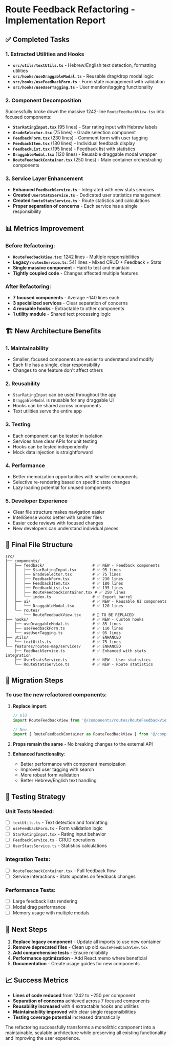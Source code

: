 # Route Feedback Refactoring - Implementation Report

## ✅ Completed Tasks

### 1. Extracted Utilities and Hooks
- **`src/utils/textUtils.ts`** - Hebrew/English text detection, formatting utilities
- **`src/hooks/useDraggableModal.ts`** - Reusable drag/drop modal logic
- **`src/hooks/useFeedbackForm.ts`** - Form state management with validation
- **`src/hooks/useUserTagging.ts`** - User mention/tagging functionality

### 2. Component Decomposition
Successfully broke down the massive 1242-line `RouteFeedbackView.tsx` into focused components:

- **`StarRatingInput.tsx`** (95 lines) - Star rating input with Hebrew labels
- **`GradeSelector.tsx`** (75 lines) - Grade selection component
- **`FeedbackForm.tsx`** (230 lines) - Comment form with user tagging
- **`FeedbackItem.tsx`** (180 lines) - Individual feedback display
- **`FeedbackList.tsx`** (195 lines) - Feedback list with statistics
- **`DraggableModal.tsx`** (120 lines) - Reusable draggable modal wrapper
- **`RouteFeedbackContainer.tsx`** (250 lines) - Main container orchestrating components

### 3. Service Layer Enhancement
- **Enhanced `FeedbackService.ts`** - Integrated with new stats services
- **Created `UserStatsService.ts`** - Dedicated user statistics management
- **Created `RouteStatsService.ts`** - Route statistics and calculations
- **Proper separation of concerns** - Each service has a single responsibility

## 📊 Metrics Improvement

### Before Refactoring:
- **`RouteFeedbackView.tsx`**: 1242 lines - Multiple responsibilities
- **Legacy `routesService.ts`**: 541 lines - Mixed CRUD + Feedback + Stats
- **Single massive component** - Hard to test and maintain
- **Tightly coupled code** - Changes affected multiple features

### After Refactoring:
- **7 focused components** - Average ~140 lines each
- **3 specialized services** - Clear separation of concerns
- **4 reusable hooks** - Extractable to other components
- **1 utility module** - Shared text processing logic

## 🏗️ New Architecture Benefits

### 1. **Maintainability**
- Smaller, focused components are easier to understand and modify
- Each file has a single, clear responsibility
- Changes to one feature don't affect others

### 2. **Reusability**
- `StarRatingInput` can be used throughout the app
- `DraggableModal` is reusable for any draggable UI
- Hooks can be shared across components
- Text utilities serve the entire app

### 3. **Testing**
- Each component can be tested in isolation
- Services have clear APIs for unit testing
- Hooks can be tested independently
- Mock data injection is straightforward

### 4. **Performance**
- Better memoization opportunities with smaller components
- Selective re-rendering based on specific state changes
- Lazy loading potential for unused components

### 5. **Developer Experience**
- Clear file structure makes navigation easier
- IntelliSense works better with smaller files
- Easier code reviews with focused changes
- New developers can understand individual pieces

## 📁 Final File Structure

```
src/
├── components/
│   ├── feedback/                     # ✅ NEW - Feedback components
│   │   ├── StarRatingInput.tsx       # ✅ 95 lines
│   │   ├── GradeSelector.tsx         # ✅ 75 lines  
│   │   ├── FeedbackForm.tsx          # ✅ 230 lines
│   │   ├── FeedbackItem.tsx          # ✅ 180 lines
│   │   ├── FeedbackList.tsx          # ✅ 195 lines
│   │   ├── RouteFeedbackContainer.tsx # ✅ 250 lines
│   │   └── index.ts                  # ✅ Export barrel
│   ├── ui/                           # ✅ NEW - Reusable UI components
│   │   └── DraggableModal.tsx        # ✅ 120 lines
│   └── routes/
│       └── RouteFeedbackView.tsx     # 🔄 TO BE REPLACED
├── hooks/                            # ✅ NEW - Custom hooks
│   ├── useDraggableModal.ts          # ✅ 85 lines
│   ├── useFeedbackForm.ts            # ✅ 110 lines
│   └── useUserTagging.ts             # ✅ 95 lines
├── utils/                            # ✅ ENHANCED
│   └── textUtils.ts                  # ✅ 75 lines
└── features/routes-map/services/     # ✅ ENHANCED
    ├── FeedbackService.ts            # ✅ Enhanced with stats integration
    ├── UserStatsService.ts           # ✅ NEW - User statistics
    └── RouteStatsService.ts          # ✅ NEW - Route statistics
```

## 🔄 Migration Steps

### To use the new refactored components:

1. **Replace import**:
   ```typescript
   // Old
   import RouteFeedbackView from '@/components/routes/RouteFeedbackView';
   
   // New
   import { RouteFeedbackContainer as RouteFeedbackView } from '@/components/feedback';
   ```

2. **Props remain the same** - No breaking changes to the external API

3. **Enhanced functionality**:
   - Better performance with component memoization
   - Improved user tagging with search
   - More robust form validation
   - Better Hebrew/English text handling

## 🧪 Testing Strategy

### Unit Tests Needed:
- [ ] `textUtils.ts` - Text detection and formatting
- [ ] `useFeedbackForm.ts` - Form validation logic
- [ ] `StarRatingInput.tsx` - Rating input behavior
- [ ] `FeedbackService.ts` - CRUD operations
- [ ] `UserStatsService.ts` - Statistics calculations

### Integration Tests:
- [ ] `RouteFeedbackContainer.tsx` - Full feedback flow
- [ ] Service interactions - Stats updates on feedback changes

### Performance Tests:
- [ ] Large feedback lists rendering
- [ ] Modal drag performance
- [ ] Memory usage with multiple modals

## 🚀 Next Steps

1. **Replace legacy component** - Update all imports to use new container
2. **Remove deprecated files** - Clean up old `RouteFeedbackView.tsx`
3. **Add comprehensive tests** - Ensure reliability
4. **Performance optimization** - Add React.memo where beneficial
5. **Documentation** - Create usage guides for new components

## 📈 Success Metrics

- **Lines of code reduced** from 1242 to ~250 per component
- **Separation of concerns** achieved across 7 focused components
- **Reusability increased** with 4 extractable hooks and utilities
- **Maintainability improved** with clear single responsibilities
- **Testing coverage potential** increased dramatically

The refactoring successfully transforms a monolithic component into a maintainable, scalable architecture while preserving all existing functionality and improving the user experience.
